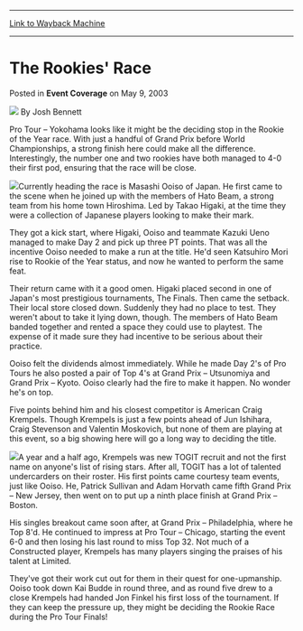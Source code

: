 
---
[Link to Wayback Machine](https://web.archive.org/web/20171030144951/https://magic.wizards.com/en/articles/archive/event-coverage/rookies-race-2003-05-09)

[_metadata_:author]:- "Josh Bennett"
[_metadata_:description]:- "Pro Tour – Yokohama looks like it might be the deciding stop in the Rookie of the Year race. With just a handful of Grand Prix before World Championships, a strong finish here could make all the difference. Interestingly, the number one and two rookies have both managed to 4-0 their first pod, ensuring that the race will be close."
[_metadata_:generator]:- "Drupal 7 (http://drupal.org)"
[_metadata_:node]:- "802346"
[_metadata_:publish_date]:- "2003-05-09"
[_metadata_:source]:- "div-main-content"
[_metadata_:title]:- "The Rookies' Race"
[_metadata_:wayback_capture_timestamp]:- "2017-10-30 14:49:51"
[_metadata_:wayback_raw_url]:- "https://web.archive.org/web/20171030144951id_/https://magic.wizards.com/en/articles/archive/event-coverage/rookies-race-2003-05-09"
[_metadata_:wayback_url]:- "https://magic.wizards.com/en/articles/archive/event-coverage/rookies-race-2003-05-09"
---


The Rookies' Race
=================



 Posted in **Event Coverage**
 on May 9, 2003 






![](https://media.magic.wizards.com/styles/auth_small/public/images/person/authorpic_joshbennett.jpg)
By Josh Bennett











Pro Tour – Yokohama looks like it might be the deciding stop in the Rookie of the Year race. With just a handful of Grand Prix before World Championships, a strong finish here could make all the difference. Interestingly, the number one and two rookies have both managed to 4-0 their first pod, ensuring that the race will be close.

![](https://media.magic.wizards.com/image_legacy_migration/sideboard/images/ptyok03/a926.jpg)Currently heading the race is Masashi Ooiso of Japan. He first came to the scene when he joined up with the members of Hato Beam, a strong team from his home town Hiroshima. Led by Takao Higaki, at the time they were a collection of Japanese players looking to make their mark.

They got a kick start, where Higaki, Ooiso and teammate Kazuki Ueno managed to make Day 2 and pick up three PT points. That was all the incentive Ooiso needed to make a run at the title. He'd seen Katsuhiro Mori rise to Rookie of the Year status, and now he wanted to perform the same feat. 

Their return came with it a good omen. Higaki placed second in one of Japan's most prestigious tournaments, The Finals. Then came the setback. Their local store closed down. Suddenly they had no place to test. They weren't about to take it lying down, though. The members of Hato Beam banded together and rented a space they could use to playtest. The expense of it made sure they had incentive to be serious about their practice.

Ooiso felt the dividends almost immediately. While he made Day 2's of Pro Tours he also posted a pair of Top 4's at Grand Prix – Utsunomiya and Grand Prix – Kyoto. Ooiso clearly had the fire to make it happen. No wonder he's on top.

Five points behind him and his closest competitor is American Craig Krempels. Though Krempels is just a few points ahead of Jun Ishihara, Craig Stevenson and Valentin Moskovich, but none of them are playing at this event, so a big showing here will go a long way to deciding the title.

![](https://media.magic.wizards.com/image_legacy_migration/sideboard/images/ptyok03/a924.jpg)A year and a half ago, Krempels was new TOGIT recruit and not the first name on anyone's list of rising stars. After all, TOGIT has a lot of talented undercarders on their roster. His first points came courtesy team events, just like Ooiso. He, Patrick Sullivan and Adam Horvath came fifth Grand Prix – New Jersey, then went on to put up a ninth place finish at Grand Prix – Boston. 

His singles breakout came soon after, at Grand Prix – Philadelphia, where he Top 8'd. He continued to impress at Pro Tour – Chicago, starting the event 6-0 and then losing his last round to miss Top 32. Not much of a Constructed player, Krempels has many players singing the praises of his talent at Limited.

They've got their work cut out for them in their quest for one-upmanship. Ooiso took down Kai Budde in round three, and as round five drew to a close Krempels had handed Jon Finkel his first loss of the tournament. If they can keep the pressure up, they might be deciding the Rookie Race during the Pro Tour Finals!







